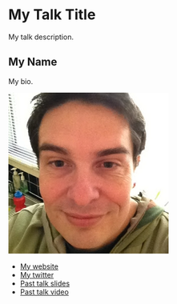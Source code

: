 # My Talk Title

My talk description.

## My Name

My bio.

![Profile picture](https://github.com/rubyaustralia/rubyconfau-2013-cfp/blob/master/example/profile_picture.jpg)

- [My website](http://example.com)
- [My twitter](https://twitter.com/twitter-handle)
- [Past talk slides](http://example.com)
- [Past talk video](http://example.com)